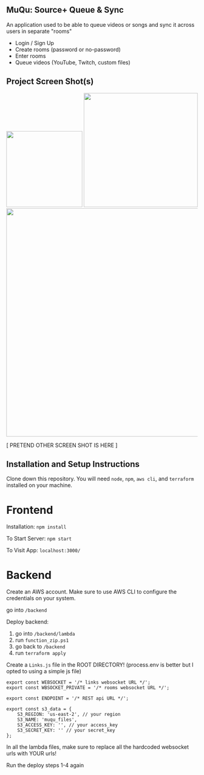 ## MuQu: Source+ Queue & Sync

An application used to be able to queue videos or songs and sync it across users in separate "rooms"

* Login / Sign Up
* Create rooms (password or no-password)
* Enter rooms
* Queue videos (YouTube, Twitch, custom files)

## Project Screen Shot(s)

<img src="https://github.com/user-attachments/assets/87f61f4c-9154-4fec-ba85-f59022fc9e8b" width="200" height="auto">
<img src="https://github.com/user-attachments/assets/685f0687-83e4-4f4b-8007-cd8676b1dd77" width="300" height="auto">
<img src="https://github.com/user-attachments/assets/ef30df88-3324-46af-b782-f63fc91f50e3" width="600" height="auto">

[ PRETEND OTHER SCREEN SHOT IS HERE ]

## Installation and Setup Instructions

Clone down this repository. You will need `node`, `npm`, `aws cli`, and `terraform` installed on your machine.  

# Frontend
Installation:
`npm install`  

To Start Server:
`npm start`  

To Visit App:
`localhost:3000/`  

# Backend

Create an AWS account. Make sure to use AWS CLI to configure the credentials on your system.

go into `/backend`

Deploy backend:
1. go into `/backend/lambda`
2. run `function_zip.ps1`
3. go back to `/backend`
4. run `terraform apply`

Create a `Links.js` file in the ROOT DIRECTORY! (process.env is better but I opted to using a simple js file)
```
export const WEBSOCKET = '/* links websocket URL */';
export const WBSOCKET_PRIVATE = '/* rooms websocket URL */';

export const ENDPOINT = '/* REST api URL */';

export const s3_data = {
    S3_REGION: 'us-east-2', // your region
    S3_NAME: 'muqu_files',
    S3_ACCESS_KEY: '', // your access_key
    S3_SECRET_KEY: '' // your secret_key
};
```
In all the lambda files, make sure to replace all the hardcoded websocket urls with YOUR urls!

Run the deploy steps 1-4 again
